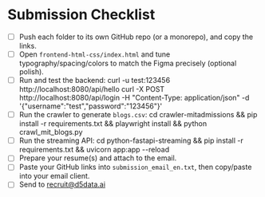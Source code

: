 # Submission Checklist

- [ ] Push each folder to its own GitHub repo (or a monorepo), and copy the links.
- [ ] Open `frontend-html-css/index.html` and tune typography/spacing/colors to match the Figma precisely (optional polish).
- [ ] Run and test the backend:
      curl -u test:123456 http://localhost:8080/api/hello
      curl -X POST http://localhost:8080/api/login -H "Content-Type: application/json" -d '{"username":"test","password":"123456"}'
- [ ] Run the crawler to generate `blogs.csv`:
      cd crawler-mitadmissions && pip install -r requirements.txt && playwright install && python crawl_mit_blogs.py
- [ ] Run the streaming API:
      cd python-fastapi-streaming && pip install -r requirements.txt && uvicorn app:app --reload
- [ ] Prepare your resume(s) and attach to the email.
- [ ] Paste your GitHub links into `submission_email_en.txt`, then copy/paste into your email client.
- [ ] Send to recruit@d5data.ai
